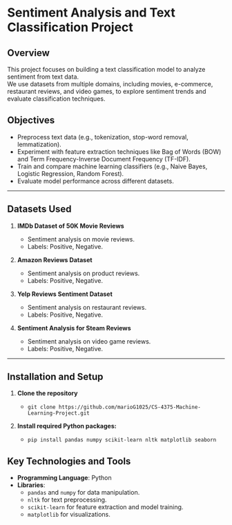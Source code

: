 # Sentiment Analysis and Text Classification Project

## Overview
This project focuses on building a text classification model to analyze sentiment from text data.<br>
We use datasets from multiple domains, including movies, e-commerce, restaurant reviews, and video games, to explore sentiment trends and evaluate classification techniques.

## Objectives
- Preprocess text data (e.g., tokenization, stop-word removal, lemmatization).
- Experiment with feature extraction techniques like Bag of Words (BOW) and Term Frequency-Inverse Document Frequency (TF-IDF).
- Train and compare machine learning classifiers (e.g., Naive Bayes, Logistic Regression, Random Forest).
- Evaluate model performance across different datasets.

---

## Datasets Used
1. **IMDb Dataset of 50K Movie Reviews**  
   - Sentiment analysis on movie reviews.
   - Labels: Positive, Negative.

2. **Amazon Reviews Dataset**  
   - Sentiment analysis on product reviews.
   - Labels: Positive, Negative.

3. **Yelp Reviews Sentiment Dataset**  
   - Sentiment analysis on restaurant reviews.
   - Labels: Positive, Negative.

4. **Sentiment Analysis for Steam Reviews**  
   - Sentiment analysis on video game reviews.
   - Labels: Positive, Negative.

---
## Installation and Setup
1. **Clone the repository**
   - `git clone https://github.com/marioG1025/CS-4375-Machine-Learning-Project.git `

2. **Install required Python packages:**
   - `pip install pandas numpy scikit-learn nltk matplotlib seaborn`


## Key Technologies and Tools
- **Programming Language**: Python
- **Libraries**:
  - `pandas` and `numpy` for data manipulation.
  - `nltk` for text preprocessing.
  - `scikit-learn` for feature extraction and model training.
  - `matplotlib` for visualizations.

